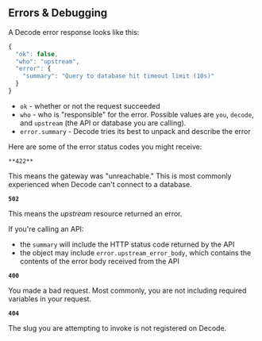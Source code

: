 ## Errors & Debugging

A Decode error response looks like this:

```jsx
{
  "ok": false,
  "who": "upstream",
  "error": {
    "summary": "Query to database hit timeout limit (10s)"
  }
}
```

- `ok` - whether or not the request succeeded
- `who` - who is "responsible" for the error. Possible values are `you`, `decode`, and `upstream` (the API or database you are calling).
- `error.summary` - Decode tries its best to unpack and describe the error

Here are some of the error status codes you might receive:

`**422**`

This means the gateway was "unreachable." This is most commonly experienced when Decode can't connect to a database.

**`502`**

This means the _upstream_ resource returned an error.

If you're calling an API:

- the `summary` will include the HTTP status code returned by the API
- the object may include `error.upstream_error_body`, which contains the contents of the error body received from the API

**`400`**

You made a bad request. Most commonly, you are not including required variables in your request.

**`404`**

The slug you are attempting to invoke is not registered on Decode.
